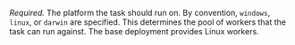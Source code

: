*Required.* The platform the task should run on. By convention, `windows`, 
`linux`, or `darwin` are specified. This determines the pool of workers 
that the task can run against. The base deployment provides Linux workers.

